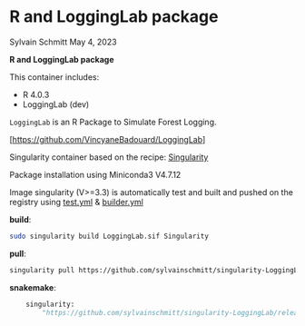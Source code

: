 R and LoggingLab package
================
Sylvain Schmitt
May 4, 2023

**R and LoggingLab package**

This container includes:

- R 4.0.3
- LoggingLab (dev)

`LoggingLab` is an R Package to Simulate Forest Logging.

\[<https://github.com/VincyaneBadouard/LoggingLab>\]

Singularity container based on the recipe:
[Singularity](https://github.com/sylvainschmitt/singularity-LoggingLab/blob/main/Singularity)

Package installation using Miniconda3 V4.7.12

Image singularity (V\>=3.3) is automatically test and built and pushed
on the registry using
[test.yml](https://github.com/sylvainschmitt/singularity-LoggingLab/blob/main/.github/workflows/test.yml)
&
[builder.yml](https://github.com/sylvainschmitt/singularity-LoggingLab/blob/main/.github/workflows/builder.yml)

**build**:

``` bash
sudo singularity build LoggingLab.sif Singularity
```

**pull**:

``` bash
singularity pull https://github.com/sylvainschmitt/singularity-LoggingLab/releases/download/0.0.1/sylvainschmitt-singularity-template.latest.sif
```

**snakemake**:

``` python
    singularity: 
        "https://github.com/sylvainschmitt/singularity-LoggingLab/releases/download/0.0.1/sylvainschmitt-singularity-template.latest.sif"
```
